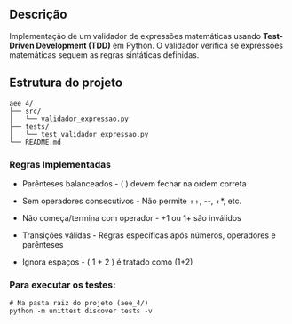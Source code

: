 ##  Descrição
Implementação de um validador de expressões matemáticas usando **Test-Driven Development (TDD)** em Python. O validador verifica se expressões matemáticas seguem as regras sintáticas definidas.

## Estrutura do projeto 
```
aee_4/
├── src/
│   └── validador_expressao.py
├── tests/
│   └── test_validador_expressao.py
└── README.md
```

### Regras Implementadas

- Parênteses balanceados - ( ) devem fechar na ordem correta

- Sem operadores consecutivos - Não permite ++, --, +*, etc.

- Não começa/termina com operador - +1 ou 1+ são inválidos

- Transições válidas - Regras específicas após números, operadores e parênteses

- Ignora espaços - ( 1 + 2 ) é tratado como (1+2)

### Para executar os testes:

```
# Na pasta raiz do projeto (aee_4/)
python -m unittest discover tests -v
```


